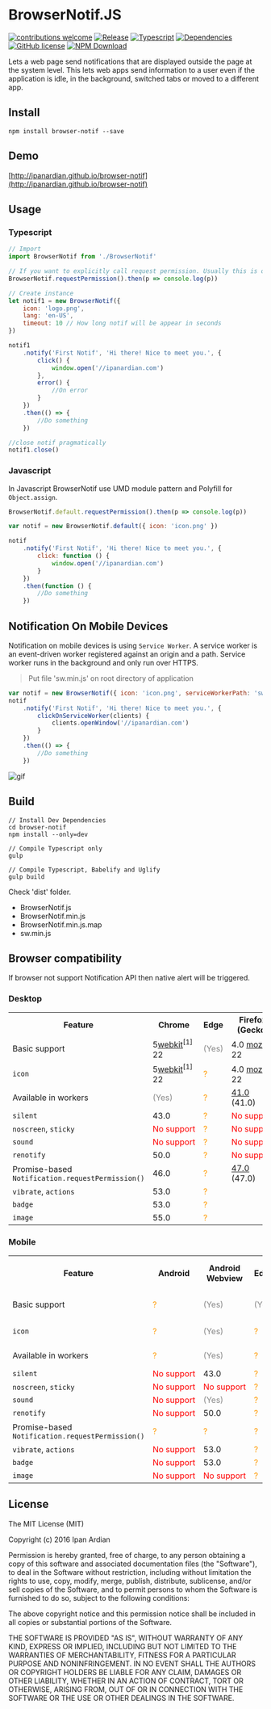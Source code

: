 # BrowserNotif.JS
[![contributions welcome](https://img.shields.io/badge/contributions-welcome-brightgreen.svg?style=flat)](https://github.com/ipanardian/browser-notif/issues) 
[![Release](https://img.shields.io/badge/release-v2.1.0-orange.svg)](https://github.com/ipanardian/browser-notif/releases)
[![Typescript](https://img.shields.io/badge/Typescript-v2.1-blue.svg)](https://github.com/ipanardian/browser-notif/releases)
[![Dependencies](https://img.shields.io/badge/dependencies-none-brightgreen.svg)](https://github.com/ipanardian/browser-notif)
[![GitHub license](https://img.shields.io/badge/license-MIT-red.svg)](https://raw.githubusercontent.com/ipanardian/browser-notif/master/LICENSE)
[![NPM Download](https://img.shields.io/npm/dt/browser-notif.svg)]()

Lets a web page send notifications that are displayed outside the page at the system level. 
This lets web apps send information to a user even if the application is idle, in the background, switched tabs or moved to a different app.  

## Install
```
npm install browser-notif --save
```

## Demo
[http://ipanardian.github.io/browser-notif](http://ipanardian.github.io/browser-notif)

## Usage 
### Typescript
```js
// Import
import BrowserNotif from './BrowserNotif'

// If you want to explicitly call request permission. Usually this is only called once.
BrowserNotif.requestPermission().then(p => console.log(p))

// Create instance
let notif1 = new BrowserNotif({
    icon: 'logo.png',
    lang: 'en-US',
    timeout: 10 // How long notif will be appear in seconds
})

notif1
    .notify('First Notif', 'Hi there! Nice to meet you.', {
        click() {
            window.open('//ipanardian.com')
        },
        error() {
            //On error
        }
    })
    .then(() => {
        //Do something
    })

//close notif pragmatically
notif1.close()			
```

### Javascript
In Javascript BrowserNotif use UMD module pattern and Polyfill for ```Object.assign```.
```js
BrowserNotif.default.requestPermission().then(p => console.log(p))

var notif = new BrowserNotif.default({ icon: 'icon.png' })

notif
    .notify('First Notif', 'Hi there! Nice to meet you.', {
        click: function () {
            window.open('//ipanardian.com')
        }
    })
    .then(function () {
        //Do something
    })
```

## Notification On Mobile Devices
Notification on mobile devices is using ```Service Worker```. A service worker is an event-driven worker registered against an origin and a path. Service worker runs in the background and only run over HTTPS.

> Put file 'sw.min.js' on root directory of application

```js
var notif = new BrowserNotif({ icon: 'icon.png', serviceWorkerPath: 'sw.min.js' })
notif
    .notify('First Notif', 'Hi there! Nice to meet you.', {
        clickOnServiceWorker(clients) {
            clients.openWindow('//ipanardian.com')
        }
    })
    .then(() => {
        //Do something
    })
```
![gif](http://i.giphy.com/l3vRfm7aebpZjQHf2.gif)

## Build
```
// Install Dev Dependencies
cd browser-notif
npm install --only=dev

// Compile Typescript only
gulp 

// Compile Typescript, Babelify and Uglify
gulp build
```
Check 'dist' folder. 
- BrowserNotif.js 
- BrowserNotif.min.js 
- BrowserNotif.min.js.map
- sw.min.js

## Browser compatibility
If browser not support Notification API then native alert will be triggered.

### Desktop
<div id="compat-desktop" style="display: block;">
<table class="compat-table">
 <tbody>
  <tr>
   <th>Feature</th>
   <th>Chrome</th>
   <th>Edge</th>
   <th>Firefox (Gecko)</th>
   <th>Internet Explorer</th>
   <th>Opera</th>
   <th>Safari</th>
  </tr>
  <tr>
   <td>Basic support</td>
   <td>5<span class="inlineIndicator prefixBox prefixBoxInline" title="prefix"><a href="/en-US/docs/Web/Guide/Prefixes" title="The name of this feature is prefixed with 'webkit' as this browser considers it experimental">webkit</a></span><sup>[1]</sup><br>
    22</td>
   <td><span title="Please update this with the earliest version of support." style="color: #888;">(Yes)</span></td>
   <td>4.0 <span class="inlineIndicator prefixBox prefixBoxInline" title="prefix"><a href="/en-US/docs/Web/Guide/Prefixes" title="The name of this feature is prefixed with 'moz' as this browser considers it experimental">moz</a></span><sup>[2]</sup><br>
    22</td>
   <td><span style="color: #f00;">No&nbsp;support</span></td>
   <td>25</td>
   <td>6<sup>[3]</sup></td>
  </tr>
  <tr>
   <td><code>icon</code></td>
   <td>5<span class="inlineIndicator prefixBox prefixBoxInline" title="prefix"><a href="/en-US/docs/Web/Guide/Prefixes" title="The name of this feature is prefixed with 'webkit' as this browser considers it experimental">webkit</a></span><sup>[1]</sup><br>
    22</td>
   <td><span title="Compatibility unknown; please update this." style="color: rgb(255, 153, 0);">?</span></td>
   <td>4.0 <span class="inlineIndicator prefixBox prefixBoxInline" title="prefix"><a href="/en-US/docs/Web/Guide/Prefixes" title="The name of this feature is prefixed with 'moz' as this browser considers it experimental">moz</a></span><sup>[2]</sup><br>
    22</td>
   <td><span style="color: #f00;">No&nbsp;support</span></td>
   <td>25</td>
   <td><span style="color: #f00;">No&nbsp;support</span></td>
  </tr>
  <tr>
   <td>Available in workers</td>
   <td><span title="Please update this with the earliest version of support." style="color: #888;">(Yes)</span></td>
   <td><span title="Compatibility unknown; please update this." style="color: rgb(255, 153, 0);">?</span></td>
   <td><a href="/en-US/Firefox/Releases/41" title="Released on 2015-09-22.">41.0</a> (41.0)</td>
   <td><span title="Compatibility unknown; please update this." style="color: rgb(255, 153, 0);">?</span></td>
   <td><span title="Compatibility unknown; please update this." style="color: rgb(255, 153, 0);">?</span></td>
   <td><span title="Compatibility unknown; please update this." style="color: rgb(255, 153, 0);">?</span></td>
  </tr>
  <tr>
   <td><code>silent</code></td>
   <td>43.0</td>
   <td><span title="Compatibility unknown; please update this." style="color: rgb(255, 153, 0);">?</span></td>
   <td><span style="color: #f00;">No&nbsp;support</span></td>
   <td><span style="color: #f00;">No&nbsp;support</span></td>
   <td><span style="color: #f00;">No&nbsp;support</span></td>
   <td><span style="color: #f00;">No&nbsp;support</span></td>
  </tr>
  <tr>
   <td><code>noscreen</code>, <code>sticky</code></td>
   <td><span style="color: #f00;">No&nbsp;support</span></td>
   <td><span title="Compatibility unknown; please update this." style="color: rgb(255, 153, 0);">?</span></td>
   <td><span style="color: #f00;">No&nbsp;support</span></td>
   <td><span style="color: #f00;">No&nbsp;support</span></td>
   <td><span style="color: #f00;">No&nbsp;support</span></td>
   <td><span style="color: #f00;">No&nbsp;support</span></td>
  </tr>
  <tr>
   <td><code>sound</code></td>
   <td><span style="color: #f00;">No&nbsp;support</span></td>
   <td><span title="Compatibility unknown; please update this." style="color: rgb(255, 153, 0);">?</span></td>
   <td><span style="color: #f00;">No&nbsp;support</span></td>
   <td><span style="color: #f00;">No&nbsp;support</span></td>
   <td><span style="color: #f00;">No&nbsp;support</span></td>
   <td><span style="color: #f00;">No&nbsp;support</span></td>
  </tr>
  <tr>
   <td><code>renotify</code></td>
   <td>50.0</td>
   <td><span title="Compatibility unknown; please update this." style="color: rgb(255, 153, 0);">?</span></td>
   <td><span style="color: #f00;">No&nbsp;support</span></td>
   <td><span style="color: #f00;">No&nbsp;support</span></td>
   <td><span style="color: #f00;">No&nbsp;support</span></td>
   <td><span style="color: #f00;">No&nbsp;support</span></td>
  </tr>
  <tr>
   <td>Promise-based <code>Notification.requestPermission()</code></td>
   <td>46.0</td>
   <td><span title="Compatibility unknown; please update this." style="color: rgb(255, 153, 0);">?</span></td>
   <td><a href="/en-US/Firefox/Releases/47" title="Released on 2016-06-07.">47.0</a> (47.0)</td>
   <td><span title="Compatibility unknown; please update this." style="color: rgb(255, 153, 0);">?</span></td>
   <td>40</td>
   <td><span style="color: #f00;">No&nbsp;support</span></td>
  </tr>
  <tr>
   <td><code>vibrate</code>, <code>actions</code></td>
   <td>53.0</td>
   <td><span title="Compatibility unknown; please update this." style="color: rgb(255, 153, 0);">?</span></td>
   <td>&nbsp;</td>
   <td>&nbsp;</td>
   <td>39</td>
   <td>&nbsp;</td>
  </tr>
  <tr>
   <td><code>badge</code></td>
   <td>53.0</td>
   <td><span title="Compatibility unknown; please update this." style="color: rgb(255, 153, 0);">?</span></td>
   <td>&nbsp;</td>
   <td>&nbsp;</td>
   <td>39</td>
   <td>&nbsp;</td>
  </tr>
  <tr>
   <td><code>image</code></td>
   <td>55.0</td>
   <td><span title="Compatibility unknown; please update this." style="color: rgb(255, 153, 0);">?</span></td>
   <td>&nbsp;</td>
   <td>&nbsp;</td>
   <td><span title="Compatibility unknown; please update this." style="color: rgb(255, 153, 0);">?</span></td>
   <td>&nbsp;</td>
  </tr>
 </tbody>
</table>
</div>

### Mobile
<div id="compat-mobile" style="display: block;">
<table class="compat-table"><tbody><tr><th>Feature</th>
   <th>Android</th>
   <th>Android Webview</th>
   <th>Edge</th>
   <th>Firefox Mobile (Gecko)</th>
   <th>Firefox OS</th>
   <th>IE Mobile</th>
   <th>Opera Mobile</th>
   <th>Safari Mobile</th>
   <th>Chrome for Android</th>
  </tr><tr><td>Basic support</td>
   <td><span title="Compatibility unknown; please update this." style="color: rgb(255, 153, 0);">?</span></td>
   <td>
    <p><span title="Please update this with the earliest version of support." style="color: #888;">(Yes)</span></p>
   </td>
   <td><span title="Please update this with the earliest version of support." style="color: #888;">(Yes)</span></td>
   <td>4.0<span class="inlineIndicator prefixBox prefixBoxInline" title="prefix"><a href="/en-US/docs/Web/Guide/Prefixes" title="The name of this feature is prefixed with 'moz' as this browser considers it experimental">moz</a></span><sup>[2]</sup><br>
    22</td>
   <td>1.0.1<span class="inlineIndicator prefixBox prefixBoxInline" title="prefix"><a href="/en-US/docs/Web/Guide/Prefixes" title="The name of this feature is prefixed with 'moz' as this browser considers it experimental">moz</a></span><sup>[2]</sup><br>
    1.2</td>
   <td><span style="color: #f00;">No&nbsp;support</span></td>
   <td><span title="Compatibility unknown; please update this." style="color: rgb(255, 153, 0);">?</span></td>
   <td><span style="color: #f00;">No&nbsp;support</span></td>
   <td>
    <p><span title="Please update this with the earliest version of support." style="color: #888;">(Yes)</span></p>
   </td>
  </tr><tr><td><code>icon</code></td>
   <td><span title="Compatibility unknown; please update this." style="color: rgb(255, 153, 0);">?</span></td>
   <td><span title="Please update this with the earliest version of support." style="color: #888;">(Yes)</span></td>
   <td><span title="Compatibility unknown; please update this." style="color: rgb(255, 153, 0);">?</span></td>
   <td>4.0<span class="inlineIndicator prefixBox prefixBoxInline" title="prefix"><a href="/en-US/docs/Web/Guide/Prefixes" title="The name of this feature is prefixed with 'moz' as this browser considers it experimental">moz</a></span><sup>[2]</sup><br>
    22</td>
   <td>1.0.1<span class="inlineIndicator prefixBox prefixBoxInline" title="prefix"><a href="/en-US/docs/Web/Guide/Prefixes" title="The name of this feature is prefixed with 'moz' as this browser considers it experimental">moz</a></span><sup>[2]</sup><br>
    1.2</td>
   <td><span style="color: #f00;">No&nbsp;support</span></td>
   <td><span title="Compatibility unknown; please update this." style="color: rgb(255, 153, 0);">?</span></td>
   <td><span style="color: #f00;">No&nbsp;support</span></td>
   <td><span title="Please update this with the earliest version of support." style="color: #888;">(Yes)</span></td>
  </tr><tr><td>Available in workers</td>
   <td><span title="Compatibility unknown; please update this." style="color: rgb(255, 153, 0);">?</span></td>
   <td><span title="Please update this with the earliest version of support." style="color: #888;">(Yes)</span></td>
   <td><span title="Compatibility unknown; please update this." style="color: rgb(255, 153, 0);">?</span></td>
   <td>41.0 (41.0)</td>
   <td><span title="Compatibility unknown; please update this." style="color: rgb(255, 153, 0);">?</span></td>
   <td><span title="Compatibility unknown; please update this." style="color: rgb(255, 153, 0);">?</span></td>
   <td><span title="Compatibility unknown; please update this." style="color: rgb(255, 153, 0);">?</span></td>
   <td><span title="Compatibility unknown; please update this." style="color: rgb(255, 153, 0);">?</span></td>
   <td><span title="Please update this with the earliest version of support." style="color: #888;">(Yes)</span></td>
  </tr><tr><td><code>silent</code></td>
   <td><span style="color: #f00;">No&nbsp;support</span></td>
   <td>43.0</td>
   <td><span title="Compatibility unknown; please update this." style="color: rgb(255, 153, 0);">?</span></td>
   <td><span style="color: #f00;">No&nbsp;support</span></td>
   <td><span style="color: #f00;">No&nbsp;support</span></td>
   <td><span style="color: #f00;">No&nbsp;support</span></td>
   <td><span style="color: #f00;">No&nbsp;support</span></td>
   <td><span style="color: #f00;">No&nbsp;support</span></td>
   <td>43.0</td>
  </tr><tr><td><code>noscreen</code>, <code>sticky</code></td>
   <td><span style="color: #f00;">No&nbsp;support</span></td>
   <td><span style="color: #f00;">No&nbsp;support</span></td>
   <td><span title="Compatibility unknown; please update this." style="color: rgb(255, 153, 0);">?</span></td>
   <td><span style="color: #f00;">No&nbsp;support</span></td>
   <td><span style="color: #f00;">No&nbsp;support</span></td>
   <td><span style="color: #f00;">No&nbsp;support</span></td>
   <td><span style="color: #f00;">No&nbsp;support</span></td>
   <td><span style="color: #f00;">No&nbsp;support</span></td>
   <td><span style="color: #f00;">No&nbsp;support</span></td>
  </tr><tr><td><code>sound</code></td>
   <td><span style="color: #f00;">No&nbsp;support</span></td>
   <td><span title="Please update this with the earliest version of support." style="color: #888;">(Yes)</span></td>
   <td><span title="Compatibility unknown; please update this." style="color: rgb(255, 153, 0);">?</span></td>
   <td><span style="color: #f00;">No&nbsp;support</span></td>
   <td><span style="color: #f00;">No&nbsp;support</span></td>
   <td><span style="color: #f00;">No&nbsp;support</span></td>
   <td><span style="color: #f00;">No&nbsp;support</span></td>
   <td><span style="color: #f00;">No&nbsp;support</span></td>
   <td><span title="Please update this with the earliest version of support." style="color: #888;">(Yes)</span></td>
  </tr><tr><td><code>renotify</code></td>
   <td><span style="color: #f00;">No&nbsp;support</span></td>
   <td>50.0</td>
   <td><span title="Compatibility unknown; please update this." style="color: rgb(255, 153, 0);">?</span></td>
   <td><span style="color: #f00;">No&nbsp;support</span></td>
   <td><span style="color: #f00;">No&nbsp;support</span></td>
   <td><span style="color: #f00;">No&nbsp;support</span></td>
   <td><span style="color: #f00;">No&nbsp;support</span></td>
   <td><span style="color: #f00;">No&nbsp;support</span></td>
   <td><span style="color: #f00;">No&nbsp;support</span></td>
  </tr><tr><td>Promise-based <code>Notification.requestPermission()</code></td>
   <td><span title="Compatibility unknown; please update this." style="color: rgb(255, 153, 0);">?</span></td>
   <td><span title="Compatibility unknown; please update this." style="color: rgb(255, 153, 0);">?</span></td>
   <td><span title="Compatibility unknown; please update this." style="color: rgb(255, 153, 0);">?</span></td>
   <td>47.0 (47.0)</td>
   <td><span title="Compatibility unknown; please update this." style="color: rgb(255, 153, 0);">?</span></td>
   <td><span title="Compatibility unknown; please update this." style="color: rgb(255, 153, 0);">?</span></td>
   <td><span title="Compatibility unknown; please update this." style="color: rgb(255, 153, 0);">?</span></td>
   <td><span title="Compatibility unknown; please update this." style="color: rgb(255, 153, 0);">?</span></td>
   <td><span title="Compatibility unknown; please update this." style="color: rgb(255, 153, 0);">?</span></td>
  </tr><tr><td><code>vibrate</code>, <code>actions</code></td>
   <td><span style="color: #f00;">No&nbsp;support</span></td>
   <td>53.0</td>
   <td><span title="Compatibility unknown; please update this." style="color: rgb(255, 153, 0);">?</span></td>
   <td>&nbsp;</td>
   <td>&nbsp;</td>
   <td>&nbsp;</td>
   <td>39</td>
   <td>&nbsp;</td>
   <td>53.0</td>
  </tr><tr><td><code>badge</code></td>
   <td><span style="color: #f00;">No&nbsp;support</span></td>
   <td>53.0</td>
   <td><span title="Compatibility unknown; please update this." style="color: rgb(255, 153, 0);">?</span></td>
   <td>&nbsp;</td>
   <td>&nbsp;</td>
   <td>&nbsp;</td>
   <td>39</td>
   <td>&nbsp;</td>
   <td>53.0</td>
  </tr><tr><td><code>image</code></td>
   <td><span style="color: #f00;">No&nbsp;support</span></td>
   <td><span style="color: #f00;">No&nbsp;support</span></td>
   <td><span title="Compatibility unknown; please update this." style="color: rgb(255, 153, 0);">?</span></td>
   <td>&nbsp;</td>
   <td>&nbsp;</td>
   <td>&nbsp;</td>
   <td><span title="Compatibility unknown; please update this." style="color: rgb(255, 153, 0);">?</span></td>
   <td>&nbsp;</td>
   <td>55.0</td>
  </tr></tbody></table></div>

## License
The MIT License (MIT)

Copyright (c) 2016 Ipan Ardian

Permission is hereby granted, free of charge, to any person obtaining a copy
of this software and associated documentation files (the "Software"), to deal
in the Software without restriction, including without limitation the rights
to use, copy, modify, merge, publish, distribute, sublicense, and/or sell
copies of the Software, and to permit persons to whom the Software is
furnished to do so, subject to the following conditions:

The above copyright notice and this permission notice shall be included in all
copies or substantial portions of the Software.

THE SOFTWARE IS PROVIDED "AS IS", WITHOUT WARRANTY OF ANY KIND, EXPRESS OR
IMPLIED, INCLUDING BUT NOT LIMITED TO THE WARRANTIES OF MERCHANTABILITY,
FITNESS FOR A PARTICULAR PURPOSE AND NONINFRINGEMENT. IN NO EVENT SHALL THE
AUTHORS OR COPYRIGHT HOLDERS BE LIABLE FOR ANY CLAIM, DAMAGES OR OTHER
LIABILITY, WHETHER IN AN ACTION OF CONTRACT, TORT OR OTHERWISE, ARISING FROM,
OUT OF OR IN CONNECTION WITH THE SOFTWARE OR THE USE OR OTHER DEALINGS IN THE
SOFTWARE.
